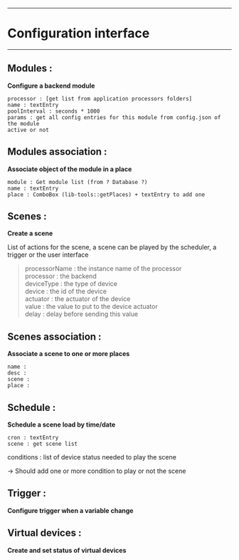 ***

Configuration interface
=======================

***

Modules :
---------

**Configure a backend module**

	processor : [get list from application processors folders]  
	name : textEntry  
	poolInterval : seconds * 1000  
	params : get all config entries for this module from config.json of the module  
	active or not  
  
  
Modules association :  
---------------------  
  
**Associate object of the module in a place**  
  
	module : Get module list (from ? Database ?)  
	name : textEntry  
	place : ComboBox (lib-tools::getPlaces) + textEntry to add one  
  
  
Scenes :  
--------  
  
**Create a scene**  
  
  List of actions for the scene, a scene can be played by the scheduler, a trigger or the user interface
  
>   processorName : the instance name of the processor  
>   processor : the backend  
>   deviceType : the type of device  
>   device : the id of the device  
>   actuator : the actuator of the device  
>   value : the value to put to the device actuator  
>   delay : delay before sending this value  
  
Scenes association :  
--------------------  
  
**Associate a scene to one or more places**  
  
	name :  
	desc :  
	scene :  
	place :  
  
Schedule :  
----------  
  
**Schedule a scene load by time/date**  
  
	cron : textEntry  
	scene : get scene list  
  conditions : list of device status needed to play the scene
  
-> Should add one or more condition to play or not the scene  
  
Trigger :  
---------  
  
**Configure trigger when a variable change**

Virtual devices :
-----------------

**Create and set status of virtual devices**


